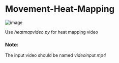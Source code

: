# Movement-Heat-Mapping

![image](https://user-images.githubusercontent.com/67343196/174458468-26823e10-f44f-4a30-b943-384fd3adf13d.png)

Use <cite>heatmapvideo.py</cite> for heat mapping video
<h3>Note:</h3> The input video should be named <cite>videoinput.mp4</cite>
